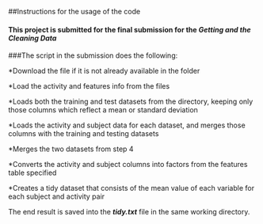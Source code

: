 ##Instructions for the usage of the code
#### This project is submitted for the final submission for the *Getting and the Cleaning Data*


###The script in the submission does the following:

*Download the file if it is not already available in the folder 

*Load the activity and features info from the files 

*Loads both the training and test datasets from the directory, keeping only those columns which reflect a mean or standard deviation 

*Loads the activity and subject data for each dataset, and merges those columns with the training and testing datasets 

*Merges the two datasets from step 4 

*Converts the activity and subject columns into factors from the features table specified 

*Creates a tidy dataset that consists of the mean value of each variable for each subject and activity pair 
 

 The end result is  saved into the ***tidy.txt*** file in the same working directory.
